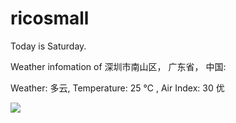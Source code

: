 # ricosmall

Today is Saturday.

Weather infomation of 深圳市南山区， 广东省， 中国: 

Weather: 多云, Temperature: 25 ℃ , Air Index: 30 优

<img src="https://github-readme-stats.vercel.app/api?username=ricosmall&show_icons=true" />
